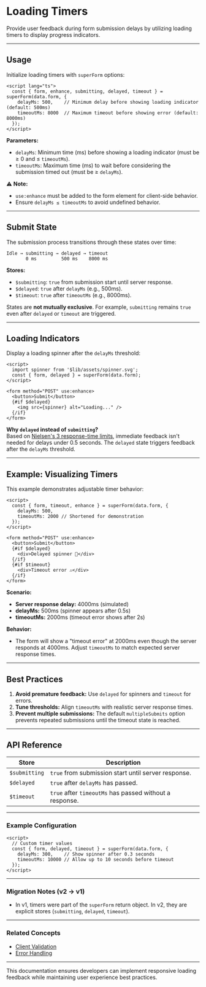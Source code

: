 

# Loading Timers

Provide user feedback during form submission delays by utilizing loading timers to display progress indicators.

---

## Usage

Initialize loading timers with `superForm` options:

```svelte
<script lang="ts">
  const { form, enhance, submitting, delayed, timeout } = superForm(data.form, {
    delayMs: 500,    // Minimum delay before showing loading indicator (default: 500ms)
    timeoutMs: 8000  // Maximum timeout before showing error (default: 8000ms)
  });
</script>
```

**Parameters:**
- `delayMs`: Minimum time (ms) before showing a loading indicator (must be ≥ 0 and ≤ `timeoutMs`).
- `timeoutMs`: Maximum time (ms) to wait before considering the submission timed out (must be ≥ `delayMs`).

⚠️ **Note:**  
- `use:enhance` must be added to the form element for client-side behavior.
- Ensure `delayMs ≤ timeoutMs` to avoid undefined behavior.

---

## Submit State

The submission process transitions through these states over time:

```
Idle → submitting → delayed → timeout
       0 ms         500 ms    8000 ms
```

**Stores:**
- `$submitting`: `true` from submission start until server response.
- `$delayed`: `true` after `delayMs` (e.g., 500ms).
- `$timeout`: `true` after `timeoutMs` (e.g., 8000ms).

States are **not mutually exclusive**. For example, `submitting` remains `true` even after `delayed` or `timeout` are triggered.

---

## Loading Indicators

Display a loading spinner after the `delayMs` threshold:

```svelte
<script>
  import spinner from '$lib/assets/spinner.svg';
  const { form, delayed } = superForm(data.form);
</script>

<form method="POST" use:enhance>
  <button>Submit</button>
  {#if $delayed}
    <img src={spinner} alt="Loading..." />
  {/if}
</form>
```

**Why `delayed` instead of `submitting`?**  
Based on [Nielsen's 3 response-time limits](https://www.nngroup.com/articles/response-times-3-important-limits/), immediate feedback isn't needed for delays under 0.5 seconds. The `delayed` state triggers feedback after the `delayMs` threshold.

---

## Example: Visualizing Timers

This example demonstrates adjustable timer behavior:

```svelte
<script>
  const { form, timeout, enhance } = superForm(data.form, {
    delayMs: 500,
    timeoutMs: 2000 // Shortened for demonstration
  });
</script>

<form method="POST" use:enhance>
  <button>Submit</button>
  {#if $delayed}
    <div>Delayed spinner 🔄</div>
  {/if}
  {#if $timeout}
    <div>Timeout error ⚠️</div>
  {/if}
</form>
```

**Scenario:**
- **Server response delay:** 4000ms (simulated)
- **delayMs:** 500ms (spinner appears after 0.5s)
- **timeoutMs:** 2000ms (timeout error shows after 2s)

**Behavior:**
- The form will show a "timeout error" at 2000ms even though the server responds at 4000ms. Adjust `timeoutMs` to match expected server response times.

---

## Best Practices

1. **Avoid premature feedback:** Use `delayed` for spinners and `timeout` for errors.
2. **Tune thresholds:** Align `timeoutMs` with realistic server response times.
3. **Prevent multiple submissions:** The default `multipleSubmits` option prevents repeated submissions until the timeout state is reached.

---

## API Reference

| Store         | Description                                                                 |
|---------------|-----------------------------------------------------------------------------|
| `$submitting` | `true` from submission start until server response.                         |
| `$delayed`    | `true` after `delayMs` has passed.                                          |
| `$timeout`    | `true` after `timeoutMs` has passed without a response.                    |

---

### Example Configuration

```svelte
<script>
  // Custom timer values
  const { form, delayed, timeout } = superForm(data.form, {
    delayMs: 300,    // Show spinner after 0.3 seconds
    timeoutMs: 10000 // Allow up to 10 seconds before timeout
  });
</script>
```

---

### Migration Notes (v2 → v1)
- In v1, timers were part of the `superForm` return object. In v2, they are explicit stores (`submitting`, `delayed`, `timeout`).

---

### Related Concepts
- [Client Validation](client-validation.md)
- [Error Handling](error-handling.md)

---

This documentation ensures developers can implement responsive loading feedback while maintaining user experience best practices.